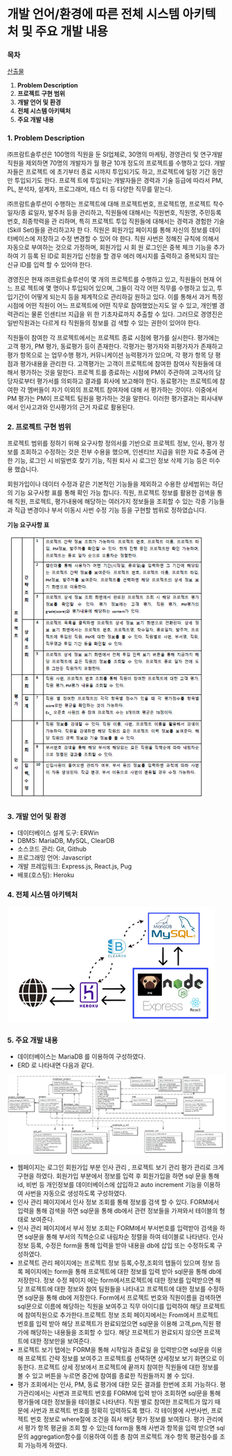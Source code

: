 # 개발 언어/환경에 따른 전체 시스템 아키텍처 및 주요 개발 내용

### 목차

[산출물](https://github.com/ddung1203/Database_Project/blob/main/Outputs.md)

1. **Problem Description**
2. **프로젝트 구현 범위**
3. **개발 언어 및 환경**
4. **전체 시스템 아키텍처**
5. **주요 개발 내용**

### 1. Problem Description

㈜프람트솔루션은 100명의 직원을 둔 SI업체로, 30명의 마케팅, 경영관리 및 연구개발 직원을 제외하면 70명의 개발자가 월 평균 10개 정도의 프로젝트를 수행하고 있다. 개발자들은 프로젝트 에 초기부터 종료 시까지 투입되기도 하고, 프로젝트에 일정 기간 동안만 투입되기도 한다. 프로젝 트에 투입되는 개발자들은 경력과 기술 등급에 따라서 PM, PL, 분석자, 설계자, 프로그래머, 테스 터 등 다양한 직무를 맡는다.

㈜프람트솔루션이 수행하는 프로젝트에 대해 프로젝트번호, 프로젝트명, 프로젝트 착수일자/종 료일자, 발주처 등을 관리하고, 직원들에 대해서는 직원번호, 직원명, 주민등록번호, 최종학력을 관 리하며, 특히 프로젝트 투입 직원들에 대해서는 경력과 경험한 기술(Skill Set)들을 관리하고자 한 다. 직원은 회원가입 페이지를 통해 자신의 정보를 데이터베이스에 저장하고 수정 변경할 수 있어 야 한다. 직원 사번은 정해진 규칙에 의해서 자동으로 부여하는 것으로 가정하며, 회원가입 시 회 원 로그인은 중복 체크 기능을 추가하여 기 등록 된 ID로 회원가입 신청을 할 경우 에러 메시지를 출력하고 중복되지 않는 신규 ID를 입력 할 수 있어야 한다.

경영진은 현재 ㈜프람트솔루션이 몇 개의 프로젝트를 수행하고 있고, 직원들이 현재 어느 프로 젝트에 몇 명이나 투입되어 있으며, 그들이 각각 어떤 직무를 수행하고 있고, 투입기간이 어떻게 되는지 등을 체계적으로 관리하길 원하고 있다. 이를 통해서 과거 특정 시점에 어떤 직원이 어느 프로젝트에 어떤 직무로 참여했었는지도 알 수 있고, 개인별 경력관리는 물론 인센티브 지급을 위 한 기초자료까지 추출할 수 있다. 그러므로 경영진은 일반직원과는 다르게 타 직원들의 정보를 검 색할 수 있는 권한이 있어야 한다.

직원들이 참여한 각 프로젝트에서는 프로젝트 종료 시점에 평가를 실시한다. 평가에는 고객 평가, PM 평가, 동료평가 등이 존재한다. 각평가는 평가자와 피평가자가 존재하고 평가 항목으로 는 업무수행 평가, 커뮤니케이션 능력평가가 있으며, 각 평가 항목 당 평점과 평가내용을 관리한 다. 고객평가는 고객이 프로젝트에 참여한 참여사 직원들에 대해서 평가하는 것을 말한다. 프로젝 트를 종료하는 시점에 PM이 주관하여 고객사의 담당자로부터 평가서를 의뢰하고 결과를 회사에 보고해야 한다. 동료평가는 프로젝트에 참여한 각 멤버들이 자기 이외의 프로젝트 참여자에 대해 서 평가하는 것이다. 이중에서 PM 평가는 PM이 프로젝트 팀원을 평가하는 것을 말한다. 이러한 평가결과는 회사내부에서 인사고과와 인사평가의 근거 자료로 활용된다.

### 2. 프로젝트 구현 범위

프로젝트 범위를 정하기 위해 요구사항 정의서를 기반으로 프로젝트 정보, 인사, 평가 정보를 조회하고 수정하는 것은 전부 수용을 했으며, 인센티브 지급을 위한 자료 추출에 관한 기능, 로그인 시 비밀번호 찾기 기능, 직원 퇴사 시 로그인 정보 삭제 기능 등은 미수용 했습니다.

회원가입이나 데이터 수정과 같은 기본적인 기능들을 제외하고 수용한 상세범위는 하단의 기능 요구사항 표를 통해 확인 가능 합니다. 직원, 프로젝트 정보를 활용한 검색을 통해 직원, 프로젝트, 평가내용에 해당하는 여러가지 정보들을 조회할 수 있는 각종 기능들과 직급 변경이나 부서 이동시 사번 수정 기능 등을 구현할 범위로 정하였습니다.

**기능 요구사항 표**

![Untitled](Architecture/Untitled.png)

### 3. 개발 언어 및 환경

- 데이터베이스 설계 도구: ERWin
- DBMS: MariaDB, MySQL, ClearDB
- 소스코드 관리: Git, Github
- 프로그래밍 언어: Javascript
- 개발 프레임워크: Express.js, React.js, Pug
- 배포(호스팅): Heroku

### 4. 전체 시스템 아키텍처

![Untitled](Architecture/Untitled%201.png)

### 5. 주요 개발 내용

- 데이터베이스는 MariaDB 를 이용하여 구성하였다.
- ERD 로 나타내면 다음과 같다.

![Untitled](Architecture/Untitled%202.png)

- 웹페이지는 로그인 회원가입 부분 인사 관리 , 프로젝트 보기 관리 평가 관리로 크게 구현을 하였다. 회원가입 부분에서 정보를 입력 후 회원가입을 하면 sql 문을 통해 id, 비번 등 개인정보를 데이터베이스에 삽입하고 auto increment 기능을 이용하여 사번을 자동으로 생성하도록 구성하였다.
- 인사 관리 페이지에서 인사 정보 조회를 통해 정보를 검색 할 수 있다. FORM에서 입력을 통해 검색을 하면 sql문을 통해 db에서 관련 정보들을 가져와서 테이블의 형태로 보여준다.
- 인사 관리 페이지에서 부서 정보 조회는 FORM에서 부서번호를 입력받아 검색을 하면 sql문을 통해 부서의 직책순으로 내림차순 정렬을 하여 테이블로 나타낸다. 인사 정보 등록, 수정은 form을 통해 입력을 받아 내용을 db에 삽입 또는 수정하도록 구성하였다.
- 프로젝트 관리 페이지에는 프로젝트 정보 등록,수정,조회의 탭들이 있으며 정보 등록 페이지에는 form을 통해 프로젝트에 대한 정보를 입력 받아 sql문을 통해 db에 저장한다. 정보 수정 페이지 에는 form에서프로젝트에 대한 정보를 입력받으면 해당 프로젝트에 대한 정보와 참여 팀원들을 나타내고 프로젝트에 대한 정보를 수정하면 sql문을 통해 db에 저장한다. Form에서 프로젝트 번호와 직원이름을 검색하면 sql문으로 이름에 해당하는 직원을 보여주고 직무 아이디를 입력하여 해당 프로젝트에 참여직원으로 추가한다.프로젝트 정보 조회 페이지에서는 From에서 프로젝트 번호를 입력 받아 해당 프로젝트가 완료되었으면 sql문을 이용해 고객,pm,직원 평가에 해당하는 내용들을 조회할 수 있다. 해당 프로젝트가 완료되지 않으면 프로젝트에 대한 정보만을 보여준다.
- 프로젝트 보기 탭에는 FORM을 통해 시작일과 종료일 을 입력받으면 sql문을 이용해 프로젝트 간략 정보를 보여주고 프로젝트를 선택하면 상세정보 보기 화면으로 이동한다. 프로젝트 상세 정보에서 프로젝트에 끝까지 참여한 직원들에 대한 정보를 볼 수 있고 버튼을 누르면 중간에 참여를 종료한 직원들까지 볼 수 있다.
- 평가 조회에서는 인사, PM, 동료 평가에 대한 모든 결과를 한번에 조회 가능하다. 평가관리에서는 사번과 프로젝트 번호를 FORM에 입력 받아 조회하면 sql문을 통해 평가들에 대한 정보들을 테이블로 나타낸다. 직원 별로 참여한 프로젝트가 많기 때문에 사번과 프로젝트 번호를 정확히 입력하도록 했다. 각 테이블에 사번사번, 프로젝트 번호 정보로 where절에 조건을 줘서 해당 평가 정보를 보여줬다. 평가 관리에서 평가 항목 평균을 조회 할 수 있는데 form을 통해 사번과 항목을 입력 받으면 sql문의 aggregation함수를 이용하여 이름 총 참여 프로젝트 개수 항목 평균점수를 조회 가능하게 하였다.